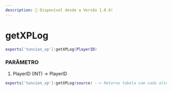 ```yaml
---
description: 🔧 Disponível desde a Versão 1.0.0!
---
```


# getXPLog

```lua title="Export Syntax"
exports['tuncion_xp']:getXPLog(PlayerID)
```

### PARÂMETRO

1. PlayerID <span className="color-blue">(INT)</span> <span className="color-orange">-> PlayerID</span>

```lua
exports['tuncion_xp']:getXPLog(source) --> Retorna tabela com cada alteração
```